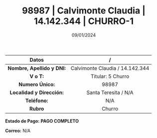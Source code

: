 ﻿---
title: 98987 | Calvimonte Claudia | 14.142.344 | CHURRO-1
date: 09/01/2024
draft: false
tags: ['santa teresita', 'titular', 'churro']
---

|          **Datos**          |  /  |
|:---------------------------:|:---:|
| **Nombre, Apellido y DNI:** | Calvimonte Claudia / 14.142.344 |
|          **V o T:**         | Titular: 5 Churro |
|      **Numero Único:**      | 98987 |
|  **Localidad y Dirección:** | Santa Teresita / N/A |
|        **Teléfono:**        | N/A |
|          **Rubro**          | Churro |

**Estado de Pago:** **PAGO COMPLETO**

**Correo:** N/A
